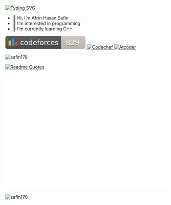 [![Typing SVG](https://readme-typing-svg.demolab.com?font=Comfortaa&size=26&pause=1000&width=435&lines=Sailing+against++the+wind+.+.+.+)](https://git.io/typing-svg)

- 👋 Hi, I’m Afrin Hasan Safin
- 👀 I’m interested in programming
- 🌱 I’m currently learning C++
  
<a href="https://codeforces.com/profile/safin17.8">
    <img alt="Codeforces" src="https://raw.githubusercontent.com/safin178/cf-stats/main/output/max_rating.svg"/>
    
</a>

<a href="https://www.codechef.com/users/safin17_8">
    <img alt="Codechef" src="https://cp-logo.vercel.app/codechef/safin17_8"/>
</a>
<a href="https://atcoder.jp/users/safin17_8">
    <img alt="Atcoder" src="https://cp-logo.vercel.app/atcoder/safin17_8"/>
</a>
<p align="left"> <img src="https://komarev.com/ghpvc/?username=safin178&label=Profile%20views&color=0e75b6&style=plastic" alt="safin178" /> </p>




<!--![](https://raw.githubusercontent.com/safin178/cf-stats/main/output/light_card.svg)

<!---![](https://raw.githubusercontent.com/safin178/cf-stats/main/output/max_rating.svg)-->



[![Readme Quotes](https://quotes-github-readme.vercel.app/api?type=horizontal&theme=algolia)](https://github.com/piyushsuthar/github-readme-quotes)
<!--<p><img align="left" src="https://github-readme-stats.vercel.app/api/top-langs?username=safin178&show_icons=true&locale=en&layout=compact" alt="safin178" /></p>--->



![](https://raw.githubusercontent.com/safin178/cf-stats/main/output/light_card.svg#gh-dark-mode-only)


<p>&nbsp;<img align="left" src="https://github-readme-stats.vercel.app/api?username=safin178&show_icons=true&locale=en" alt="safin178" /></p>



<!---
Safin178/Safin178 is a ✨ special ✨ repository because its `README.md` (this file) appears on your GitHub profile.
You can click the Preview link to take a look at your changes.
--->


